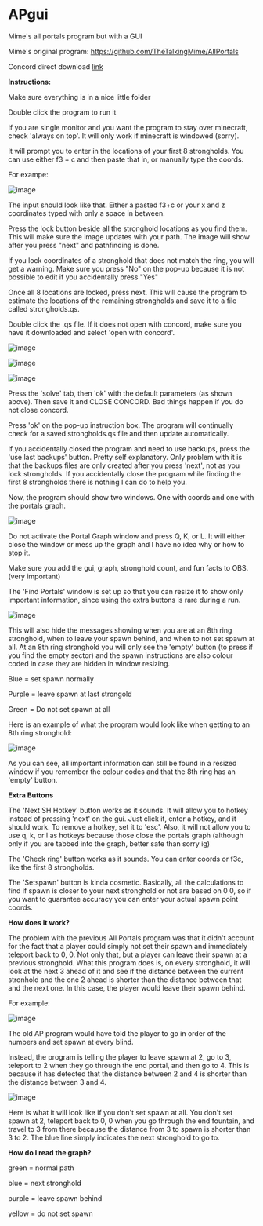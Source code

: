 # APgui
Mime's all portals program but with a GUI

Mime's original program: https://github.com/TheTalkingMime/AllPortals

Concord direct download [link](https://www.math.uwaterloo.ca/tsp/concorde/downloads/codes/win/concorde1.1.exe)

**Instructions:**

Make sure everything is in a nice little folder

Double click the program to run it

If you are single monitor and you want the program to stay over minecraft, check 'always on top'. It will only work if minecraft is windowed (sorry).

It will prompt you to enter in the locations of your first 8 strongholds. You can use either f3 + c and then paste that in, or manually type the coords.

For exampe:

![image](https://github.com/shnenanigans/APgui/assets/83895136/5932134a-5b23-4020-9751-a5c730dfe1cd)

The input should look like that. Either a pasted f3+c or your x and z coordinates typed with only a space in between.

Press the lock button beside all the stronghold locations as you find them. This will make sure the image updates with your path. The image will show after you press "next" and pathfinding is done.

If you lock coordinates of a stronghold that does not match the ring, you will get a warning. Make sure you press "No" on the pop-up because it is not possible to edit if you accidentally press "Yes"

Once all 8 locations are locked, press next. This will cause the program to estimate the locations of the remaining strongholds and save it to a file called strongholds.qs.

Double click the .qs file. If it does not open with concord, make sure you have it downloaded and select 'open with concord'.

![image](https://github.com/shnenanigans/APgui/assets/83895136/4ae2c2bb-c69b-418b-a35d-68b082c1ccdb)

![image](https://github.com/shnenanigans/APgui/assets/83895136/21e29f03-7d13-4086-a6cf-45af26e46652)

![image](https://github.com/shnenanigans/APgui/assets/83895136/0c7f649d-7314-402a-b13e-71a3114bfcc8)

Press the 'solve' tab, then 'ok' with the default parameters (as shown above). Then save it and CLOSE CONCORD. Bad things happen if you do not close concord.

Press 'ok' on the pop-up instruction box. The program will continually check for a saved strongholds.qs file and then update automatically.

If you accidentally closed the program and need to use backups, press the 'use last backups' button. Pretty self explanatory. Only problem with it is that the backups files are only created after you press 'next', not as you lock strongholds. If you accidentally close the program while finding the first 8 strongholds there is nothing I can do to help you.

Now, the program should show two windows. One with coords and one with the portals graph.

![image](https://github.com/shnenanigans/APgui/assets/83895136/cba38ec1-7373-477b-8de1-aa42521ed5cd)

Do not activate the Portal Graph window and press Q, K, or L. It will either close the window or mess up the graph and I have no idea why or how to stop it.

Make sure you add the gui, graph, stronghold count, and fun facts to OBS. (very important)

The 'Find Portals' window is set up so that you can resize it to show only important information, since using the extra buttons is rare during a run.

![image](https://github.com/shnenanigans/APgui/assets/83895136/f2eb3a2b-149d-40cd-b9a8-d15298c86051)

This will also hide the messages showing when you are at an 8th ring stronghold, when to leave your spawn behind, and when to not set spawn at all. At an 8th ring stronghold you will only see the 'empty' button (to press if you find the empty sector) and the spawn instructions are also colour coded in case they are hidden in window resizing.

Blue = set spawn normally

Purple = leave spawn at last strongold

Green = Do not set spawn at all

Here is an example of what the program would look like when getting to an 8th ring stronghold:

![image](https://github.com/shnenanigans/APgui/assets/83895136/0823261d-2beb-4e96-9bd3-e928a21863f7)

As you can see, all important information can still be found in a resized window if you remember the colour codes and that the 8th ring has an 'empty' button.

**Extra Buttons**

The 'Next SH Hotkey' button works as it sounds. It will allow you to hotkey instead of pressing 'next' on the gui. Just click it, enter a hotkey, and it should work. To remove a hotkey, set it to 'esc'. Also, it will not allow you to use q, k, or l as hotkeys because those close the portals graph (although only if you are tabbed into the graph, better safe than sorry ig)

The 'Check ring' button works as it sounds. You can enter coords or f3c, like the first 8 strongholds.

The 'Setspawn' button is kinda cosmetic. Basically, all the calculations to find if spawn is closer to your next stronghold or not are based on 0 0, so if you want to guarantee accuracy you can enter your actual spawn point coords.

**How does it work?**

The problem with the previous All Portals program was that it didn't account for the fact that a player could simply not set their spawn and immediately teleport back to 0, 0. Not only that, but a player can leave their spawn at a previous stronghold. What this program does is, on every stronghold, it will look at the next 3 ahead of it and see if the distance between the current stronhold and the one 2 ahead is shorter than the distance between that and the next one. In this case, the player would leave their spawn behind.

For example:

![image](https://github.com/shnenanigans/APgui/assets/83895136/6b05c38c-c2df-4bd2-9cd1-e46c4f1bfc90)

The old AP program would have told the player to go in order of the numbers and set spawn at every blind.

Instead, the program is telling the player to leave spawn at 2, go to 3, teleport to 2 when they go through the end portal, and then go to 4. This is because it has detected that the distance between 2 and 4 is shorter than the distance between 3 and 4.

![image](https://github.com/shnenanigans/APgui/assets/83895136/e36714b9-64a7-4595-aa5e-bbc4caaab14b)

Here is what it will look like if you don't set spawn at all. You don't set spawn at 2, teleport back to 0, 0 when you go through the end fountain, and travel to 3 from there because the distance from 3 to spawn is shorter than 3 to 2. The blue line simply indicates the next stronghold to go to.

**How do I read the graph?**

green = normal path

blue = next stronghold

purple = leave spawn behind

yellow = do not set spawn


